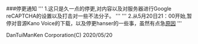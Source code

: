 ###停更通知
'''
1.这只是久一点的停更,对内容以及对服务器进行Google reCAPTCHA的设置以及打击对一些不法分子。
'''
'''
2.从5月20日21：00开始,暂停对音源Kano Voice的下载，以及停更hanser的一些事，虽然有点急[原因](http://www.xiaolvbao.club/abouthanser/stophanser.html)
'''

DanTuiManKen Corporation(C)
2020/05/20
